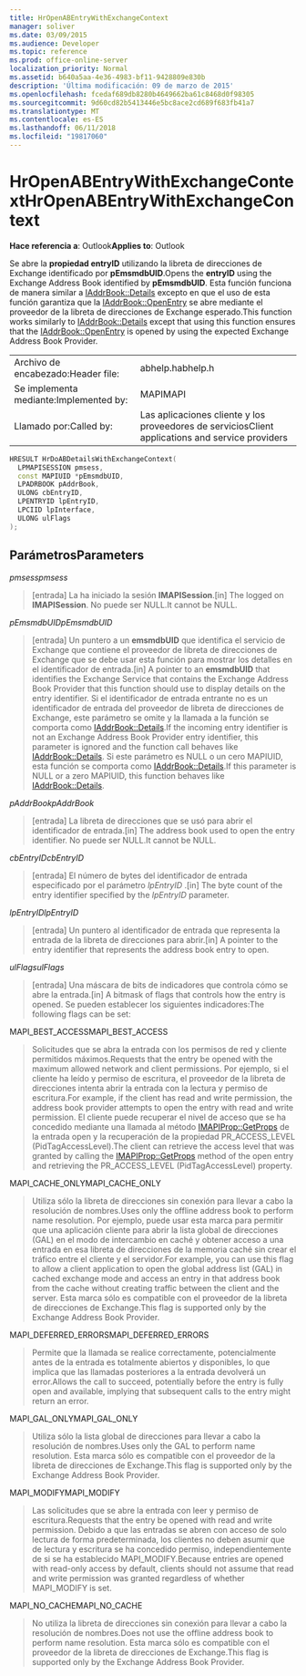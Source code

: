 ```yaml
---
title: HrOpenABEntryWithExchangeContext
manager: soliver
ms.date: 03/09/2015
ms.audience: Developer
ms.topic: reference
ms.prod: office-online-server
localization_priority: Normal
ms.assetid: b640a5aa-4e36-4983-bf11-9428809e830b
description: 'Última modificación: 09 de marzo de 2015'
ms.openlocfilehash: fcedaf689db8280b4649662ba61c8468d0f98305
ms.sourcegitcommit: 9d60cd82b5413446e5bc8ace2cd689f683fb41a7
ms.translationtype: MT
ms.contentlocale: es-ES
ms.lasthandoff: 06/11/2018
ms.locfileid: "19817060"
---
```

# <a name="hropenabentrywithexchangecontext"></a><span data-ttu-id="f383e-103">HrOpenABEntryWithExchangeContext</span><span class="sxs-lookup"><span data-stu-id="f383e-103">HrOpenABEntryWithExchangeContext</span></span>

  
  
<span data-ttu-id="f383e-104">**Hace referencia a**: Outlook</span><span class="sxs-lookup"><span data-stu-id="f383e-104">**Applies to**: Outlook</span></span> 
  
<span data-ttu-id="f383e-105">Se abre la **propiedad entryID** utilizando la libreta de direcciones de Exchange identificado por **pEmsmdbUID**.</span><span class="sxs-lookup"><span data-stu-id="f383e-105">Opens the **entryID** using the Exchange Address Book identified by **pEmsmdbUID**.</span></span> <span data-ttu-id="f383e-106">Esta función funciona de manera similar a [IAddrBook::Details](iaddrbook-details.md) excepto en que el uso de esta función garantiza que la [IAddrBook::OpenEntry](iaddrbook-openentry.md) se abre mediante el proveedor de la libreta de direcciones de Exchange esperado.</span><span class="sxs-lookup"><span data-stu-id="f383e-106">This function works similarly to [IAddrBook::Details](iaddrbook-details.md) except that using this function ensures that the [IAddrBook::OpenEntry](iaddrbook-openentry.md) is opened by using the expected Exchange Address Book Provider.</span></span> 
  
|||
|:-----|:-----|
|<span data-ttu-id="f383e-107">Archivo de encabezado:</span><span class="sxs-lookup"><span data-stu-id="f383e-107">Header file:</span></span>  <br/> |<span data-ttu-id="f383e-108">abhelp.h</span><span class="sxs-lookup"><span data-stu-id="f383e-108">abhelp.h</span></span>  <br/> |
|<span data-ttu-id="f383e-109">Se implementa mediante:</span><span class="sxs-lookup"><span data-stu-id="f383e-109">Implemented by:</span></span>  <br/> |<span data-ttu-id="f383e-110">MAPI</span><span class="sxs-lookup"><span data-stu-id="f383e-110">MAPI</span></span>  <br/> |
|<span data-ttu-id="f383e-111">Llamado por:</span><span class="sxs-lookup"><span data-stu-id="f383e-111">Called by:</span></span>  <br/> |<span data-ttu-id="f383e-112">Las aplicaciones cliente y los proveedores de servicios</span><span class="sxs-lookup"><span data-stu-id="f383e-112">Client applications and service providers</span></span>  <br/> |
   
```cpp
HRESULT HrDoABDetailsWithExchangeContext(
  LPMAPISESSION pmsess,
  const MAPIUID *pEmsmdbUID,
  LPADRBOOK pAddrBook,
  ULONG cbEntryID,
  LPENTRYID lpEntryID,
  LPCIID lpInterface,
  ULONG ulFlags
);
```

## <a name="parameters"></a><span data-ttu-id="f383e-113">Parámetros</span><span class="sxs-lookup"><span data-stu-id="f383e-113">Parameters</span></span>

 <span data-ttu-id="f383e-114">_pmsess_</span><span class="sxs-lookup"><span data-stu-id="f383e-114">_pmsess_</span></span>
  
> <span data-ttu-id="f383e-115">[entrada] La ha iniciado la sesión **IMAPISession**.</span><span class="sxs-lookup"><span data-stu-id="f383e-115">[in] The logged on **IMAPISession**.</span></span> <span data-ttu-id="f383e-116">No puede ser NULL.</span><span class="sxs-lookup"><span data-stu-id="f383e-116">It cannot be NULL.</span></span>
    
 <span data-ttu-id="f383e-117">_pEmsmdbUID_</span><span class="sxs-lookup"><span data-stu-id="f383e-117">_pEmsmdbUID_</span></span>
  
> <span data-ttu-id="f383e-118">[entrada] Un puntero a un **emsmdbUID** que identifica el servicio de Exchange que contiene el proveedor de libreta de direcciones de Exchange que se debe usar esta función para mostrar los detalles en el identificador de entrada.</span><span class="sxs-lookup"><span data-stu-id="f383e-118">[in] A pointer to an **emsmdbUID** that identifies the Exchange Service that contains the Exchange Address Book Provider that this function should use to display details on the entry identifier.</span></span> <span data-ttu-id="f383e-119">Si el identificador de entrada entrante no es un identificador de entrada del proveedor de libreta de direcciones de Exchange, este parámetro se omite y la llamada a la función se comporta como [IAddrBook::Details](iaddrbook-details.md).</span><span class="sxs-lookup"><span data-stu-id="f383e-119">If the incoming entry identifier is not an Exchange Address Book Provider entry identifier, this parameter is ignored and the function call behaves like [IAddrBook::Details](iaddrbook-details.md).</span></span> <span data-ttu-id="f383e-120">Si este parámetro es NULL o un cero MAPIUID, esta función se comporta como [IAddrBook::Details](iaddrbook-details.md).</span><span class="sxs-lookup"><span data-stu-id="f383e-120">If this parameter is NULL or a zero MAPIUID, this function behaves like [IAddrBook::Details](iaddrbook-details.md).</span></span>
    
 <span data-ttu-id="f383e-121">_pAddrBook_</span><span class="sxs-lookup"><span data-stu-id="f383e-121">_pAddrBook_</span></span>
  
> <span data-ttu-id="f383e-122">[entrada] La libreta de direcciones que se usó para abrir el identificador de entrada.</span><span class="sxs-lookup"><span data-stu-id="f383e-122">[in] The address book used to open the entry identifier.</span></span> <span data-ttu-id="f383e-123">No puede ser NULL.</span><span class="sxs-lookup"><span data-stu-id="f383e-123">It cannot be NULL.</span></span>
    
 <span data-ttu-id="f383e-124">_cbEntryID_</span><span class="sxs-lookup"><span data-stu-id="f383e-124">_cbEntryID_</span></span>
  
> <span data-ttu-id="f383e-125">[entrada] El número de bytes del identificador de entrada especificado por el parámetro _lpEntryID_ .</span><span class="sxs-lookup"><span data-stu-id="f383e-125">[in] The byte count of the entry identifier specified by the  _lpEntryID_ parameter.</span></span> 
    
 <span data-ttu-id="f383e-126">_lpEntryID_</span><span class="sxs-lookup"><span data-stu-id="f383e-126">_lpEntryID_</span></span>
  
>  <span data-ttu-id="f383e-127">[entrada] Un puntero al identificador de entrada que representa la entrada de la libreta de direcciones para abrir.</span><span class="sxs-lookup"><span data-stu-id="f383e-127">[in] A pointer to the entry identifier that represents the address book entry to open.</span></span> 
    
 <span data-ttu-id="f383e-128">_ulFlags_</span><span class="sxs-lookup"><span data-stu-id="f383e-128">_ulFlags_</span></span>
  
> <span data-ttu-id="f383e-129">[entrada] Una máscara de bits de indicadores que controla cómo se abre la entrada.</span><span class="sxs-lookup"><span data-stu-id="f383e-129">[in] A bitmask of flags that controls how the entry is opened.</span></span> <span data-ttu-id="f383e-130">Se pueden establecer los siguientes indicadores:</span><span class="sxs-lookup"><span data-stu-id="f383e-130">The following flags can be set:</span></span>
    
<span data-ttu-id="f383e-131">MAPI_BEST_ACCESS</span><span class="sxs-lookup"><span data-stu-id="f383e-131">MAPI_BEST_ACCESS</span></span>
  
> <span data-ttu-id="f383e-132">Solicitudes que se abra la entrada con los permisos de red y cliente permitidos máximos.</span><span class="sxs-lookup"><span data-stu-id="f383e-132">Requests that the entry be opened with the maximum allowed network and client permissions.</span></span> <span data-ttu-id="f383e-133">Por ejemplo, si el cliente ha leído y permiso de escritura, el proveedor de la libreta de direcciones intenta abrir la entrada con la lectura y permiso de escritura.</span><span class="sxs-lookup"><span data-stu-id="f383e-133">For example, if the client has read and write permission, the address book provider attempts to open the entry with read and write permission.</span></span> <span data-ttu-id="f383e-134">El cliente puede recuperar el nivel de acceso que se ha concedido mediante una llamada al método [IMAPIProp::GetProps](imapiprop-getprops.md) de la entrada open y la recuperación de la propiedad PR_ACCESS_LEVEL (PidTagAccessLevel).</span><span class="sxs-lookup"><span data-stu-id="f383e-134">The client can retrieve the access level that was granted by calling the [IMAPIProp::GetProps](imapiprop-getprops.md) method of the open entry and retrieving the PR_ACCESS_LEVEL (PidTagAccessLevel) property.</span></span> 
    
<span data-ttu-id="f383e-135">MAPI_CACHE_ONLY</span><span class="sxs-lookup"><span data-stu-id="f383e-135">MAPI_CACHE_ONLY</span></span>
  
> <span data-ttu-id="f383e-136">Utiliza sólo la libreta de direcciones sin conexión para llevar a cabo la resolución de nombres.</span><span class="sxs-lookup"><span data-stu-id="f383e-136">Uses only the offline address book to perform name resolution.</span></span> <span data-ttu-id="f383e-137">Por ejemplo, puede usar esta marca para permitir que una aplicación cliente para abrir la lista global de direcciones (GAL) en el modo de intercambio en caché y obtener acceso a una entrada en esa libreta de direcciones de la memoria caché sin crear el tráfico entre el cliente y el servidor.</span><span class="sxs-lookup"><span data-stu-id="f383e-137">For example, you can use this flag to allow a client application to open the global address list (GAL) in cached exchange mode and access an entry in that address book from the cache without creating traffic between the client and the server.</span></span> <span data-ttu-id="f383e-138">Esta marca sólo es compatible con el proveedor de la libreta de direcciones de Exchange.</span><span class="sxs-lookup"><span data-stu-id="f383e-138">This flag is supported only by the Exchange Address Book Provider.</span></span>
    
<span data-ttu-id="f383e-139">MAPI_DEFERRED_ERRORS</span><span class="sxs-lookup"><span data-stu-id="f383e-139">MAPI_DEFERRED_ERRORS</span></span>
  
> <span data-ttu-id="f383e-140">Permite que la llamada se realice correctamente, potencialmente antes de la entrada es totalmente abiertos y disponibles, lo que implica que las llamadas posteriores a la entrada devolverá un error.</span><span class="sxs-lookup"><span data-stu-id="f383e-140">Allows the call to succeed, potentially before the entry is fully open and available, implying that subsequent calls to the entry might return an error.</span></span>
    
<span data-ttu-id="f383e-141">MAPI_GAL_ONLY</span><span class="sxs-lookup"><span data-stu-id="f383e-141">MAPI_GAL_ONLY</span></span>
  
> <span data-ttu-id="f383e-142">Utiliza sólo la lista global de direcciones para llevar a cabo la resolución de nombres.</span><span class="sxs-lookup"><span data-stu-id="f383e-142">Uses only the GAL to perform name resolution.</span></span> <span data-ttu-id="f383e-143">Esta marca sólo es compatible con el proveedor de la libreta de direcciones de Exchange.</span><span class="sxs-lookup"><span data-stu-id="f383e-143">This flag is supported only by the Exchange Address Book Provider.</span></span>
    
<span data-ttu-id="f383e-144">MAPI_MODIFY</span><span class="sxs-lookup"><span data-stu-id="f383e-144">MAPI_MODIFY</span></span>
  
> <span data-ttu-id="f383e-145">Las solicitudes que se abre la entrada con leer y permiso de escritura.</span><span class="sxs-lookup"><span data-stu-id="f383e-145">Requests that the entry be opened with read and write permission.</span></span> <span data-ttu-id="f383e-146">Debido a que las entradas se abren con acceso de solo lectura de forma predeterminada, los clientes no deben asumir que de lectura y escritura se ha concedido permiso, independientemente de si se ha establecido MAPI_MODIFY.</span><span class="sxs-lookup"><span data-stu-id="f383e-146">Because entries are opened with read-only access by default, clients should not assume that read and write permission was granted regardless of whether MAPI_MODIFY is set.</span></span>
    
<span data-ttu-id="f383e-147">MAPI_NO_CACHE</span><span class="sxs-lookup"><span data-stu-id="f383e-147">MAPI_NO_CACHE</span></span>
  
> <span data-ttu-id="f383e-148">No utiliza la libreta de direcciones sin conexión para llevar a cabo la resolución de nombres.</span><span class="sxs-lookup"><span data-stu-id="f383e-148">Does not use the offline address book to perform name resolution.</span></span> <span data-ttu-id="f383e-149">Esta marca sólo es compatible con el proveedor de la libreta de direcciones de Exchange.</span><span class="sxs-lookup"><span data-stu-id="f383e-149">This flag is supported only by the Exchange Address Book Provider.</span></span>
    


